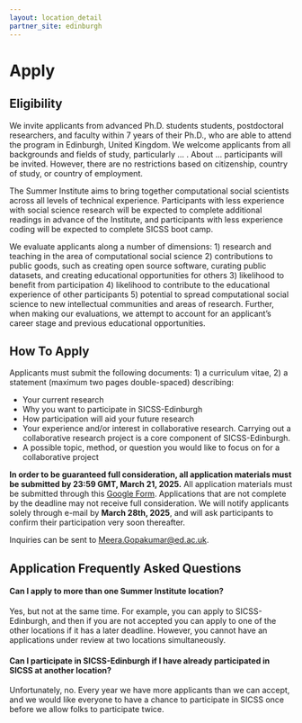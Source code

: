 ```yaml
---
layout: location_detail
partner_site: edinburgh
---
```


[//]: # (Update the following info to match your location!)

# Apply

## Eligibility

We invite applicants from advanced Ph.D. students students, postdoctoral researchers, and faculty within 7 years of their Ph.D., who are able to attend the program in Edinburgh, United Kingdom. We welcome applicants from all backgrounds and fields of study, particularly ... . About ... participants will be invited. However, there are no restrictions based on citizenship, country of study, or country of employment. 

The Summer Institute aims to bring together computational social scientists across all levels of technical experience. Participants with less experience with social science research will be expected to complete additional readings in advance of the Institute, and participants with less experience coding will be expected to complete SICSS boot camp.

We evaluate applicants along a number of dimensions: 1) research and teaching in the area of computational social science 2) contributions to public goods, such as creating open source software, curating public datasets, and creating educational opportunities for others 3) likelihood to benefit from participation 4) likelihood to contribute to the educational experience of other participants 5) potential to spread computational social science to new intellectual communities and areas of research. Further, when making our evaluations, we attempt to account for an applicant’s career stage and previous educational opportunities.

## How To Apply

Applicants must submit the following documents: 1) a curriculum vitae, 2) a statement (maximum two pages double-spaced) describing: 

- Your current research
- Why you want to participate in SICSS-Edinburgh
- How participation will aid your future research
- Your experience and/or interest in collaborative research. Carrying out a collaborative research project is a core component of SICSS-Edinburgh.
- A possible topic, method, or question you would like to focus on for a collaborative project

**In order to be guaranteed full consideration, all application materials must be submitted by 23:59 GMT, March 21, 2025.** All application materials must be submitted through this [Google Form](https://forms.office.com/e/WdnSUtm5D0). Applications that are not complete by the deadline may not receive full consideration. We will notify applicants solely through e-mail by **March 28th, 2025**, and will ask participants to confirm their participation very soon thereafter.

Inquiries can be sent to [Meera.Gopakumar@ed.ac.uk](Meera.Gopakumar@ed.ac.uk).

## Application Frequently Asked Questions

#### Can I apply to more than one Summer Institute location?

Yes, but not at the same time. For example, you can apply to SICSS-Edinburgh, and then if you are not accepted you can apply to one of the other locations if it has a later deadline. However, you cannot have an applications under review at two locations simultaneously.

#### Can I participate in SICSS-Edinburgh if I have already participated in SICSS at another location?

Unfortunately, no. Every year we have more applicants than we can accept, and we would like everyone to have a chance to participate in SICSS once before we allow folks to participate twice.
